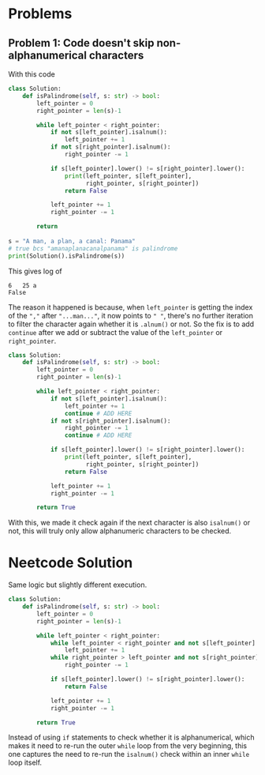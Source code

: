 # Problems
## Problem 1: Code doesn't skip non-alphanumerical characters
With this code
```python
class Solution:
    def isPalindrome(self, s: str) -> bool:
        left_pointer = 0
        right_pointer = len(s)-1

        while left_pointer < right_pointer:
            if not s[left_pointer].isalnum():
                left_pointer += 1
            if not s[right_pointer].isalnum():
                right_pointer -= 1

            if s[left_pointer].lower() != s[right_pointer].lower():
                print(left_pointer, s[left_pointer],
                      right_pointer, s[right_pointer])
                return False

            left_pointer += 1
            right_pointer -= 1

        return 
        
s = "A man, a plan, a canal: Panama"
# true bcs "amanaplanacanalpanama" is palindrome
print(Solution().isPalindrome(s))
```

This gives log of
```
6   25 a
False
```

The reason it happened is because, when `left_pointer` is getting the index of the `","` after `"...man..."`, it now points to `" "`, there's no further iteration to filter the character again whether it is `.alnum()` or not. So the fix is to add `continue` after we add or subtract the value of the `left_pointer` or `right_pointer`.

```python
class Solution:
    def isPalindrome(self, s: str) -> bool:
        left_pointer = 0
        right_pointer = len(s)-1

        while left_pointer < right_pointer:
            if not s[left_pointer].isalnum():
                left_pointer += 1
                continue # ADD HERE
            if not s[right_pointer].isalnum():
                right_pointer -= 1
                continue # ADD HERE

            if s[left_pointer].lower() != s[right_pointer].lower():
                print(left_pointer, s[left_pointer],
                      right_pointer, s[right_pointer])
                return False

            left_pointer += 1
            right_pointer -= 1

        return True
```

With this, we made it check again if the next character is also `isalnum()` or not, this will truly only allow alphanumeric characters to be checked.

# Neetcode Solution
Same logic but slightly different execution.
```python
class Solution:
    def isPalindrome(self, s: str) -> bool:
        left_pointer = 0
        right_pointer = len(s)-1

        while left_pointer < right_pointer:
            while left_pointer < right_pointer and not s[left_pointer].isalnum():
                left_pointer += 1
            while right_pointer > left_pointer and not s[right_pointer].isalnum():
                right_pointer -= 1

            if s[left_pointer].lower() != s[right_pointer].lower():
                return False

            left_pointer += 1
            right_pointer -= 1

        return True
```

Instead of using `if` statements to check whether it is alphanumerical, which makes it need to re-run the outer `while` loop from the very beginning, this one captures the need to re-run the `isalnum()` check within an inner `while` loop itself.